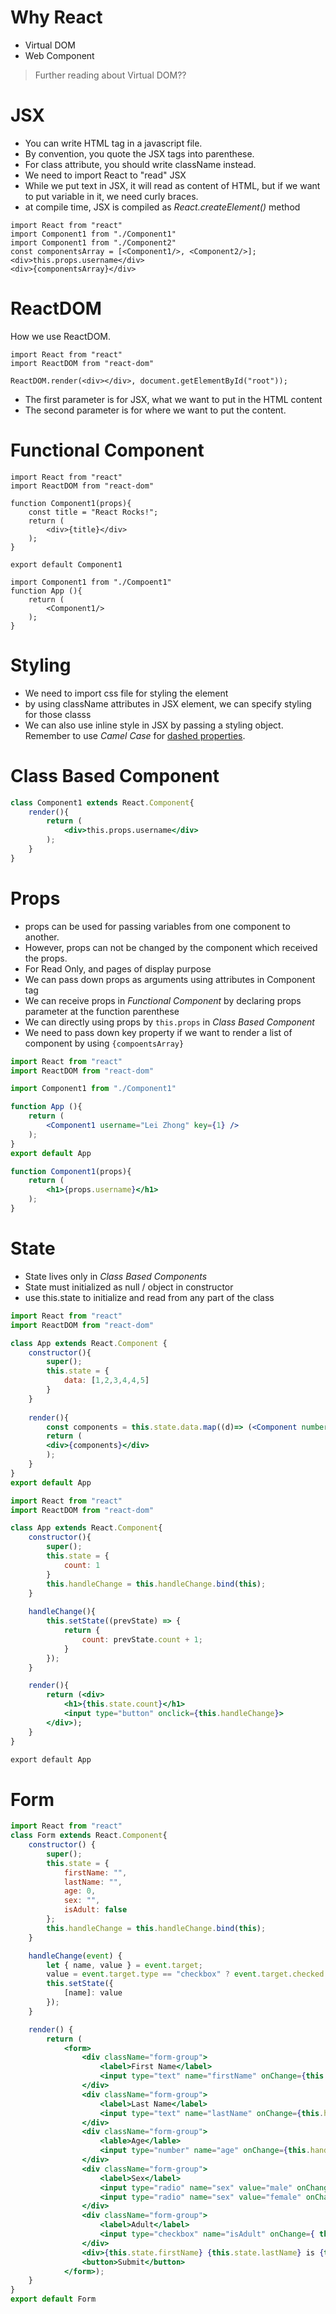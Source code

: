 # Why React
* Virtual DOM
* Web Component
> Further reading about Virtual DOM??

# JSX
* You can write HTML tag in a javascript file. 
* By convention, you quote the JSX tags into parenthese. 
* For class attribute, you should write className instead.
* We need to import React to "read" JSX
* While we put text in JSX, it will read as content of HTML, but if we want to put variable in it, we need curly braces.
* at compile time, JSX is compiled as *React.createElement()* method
```JSX
import React from "react"
import Component1 from "./Component1"
import Component1 from "./Component2"
const componentsArray = [<Component1/>, <Component2/>];
<div>this.props.username</div>
<div>{componentsArray}</div>
```
# ReactDOM
How we use ReactDOM.
```JSX
import React from "react"
import ReactDOM from "react-dom"

ReactDOM.render(<div></div>, document.getElementById("root"));
```
* The first parameter is for JSX, what we want to put in the HTML content 
* The second parameter is for where we want to put the content.

# Functional Component
```JSX
import React from "react"
import ReactDOM from "react-dom"

function Component1(props){
    const title = "React Rocks!";
    return (
        <div>{title}</div>
    );
}

export default Component1

import Component1 from "./Compoent1"
function App (){
    return (
        <Component1/>
    );
}
```
# Styling
* We need to import css file for styling the element
* by using className attributes in JSX element, we can specify styling for those classs
* We can also use inline style in JSX by passing a styling object. Remember to use *Camel Case* for <u>dashed properties</u>.

# Class Based Component
```jsx
class Component1 extends React.Component{
    render(){
        return (
            <div>this.props.username</div>
        );
    }
}
```

# Props
* props can be used for passing variables from one component to another.
* However, props can not be changed by the component which received the props.
* For Read Only, and pages of display purpose
* We can pass down props as arguments using attributes in Component tag
* We can receive props in *Functional Component* by declaring props parameter at the function parenthese
* We can directly using props by ```this.props``` in *Class Based Component* 
* We need to pass down key property if we want to render a list of component by using ```{compoentsArray}```

```jsx
import React from "react"
import ReactDOM from "react-dom"

import Component1 from "./Component1"

function App (){
    return (
        <Component1 username="Lei Zhong" key={1} />
    );
}
export default App

function Component1(props){
    return (
        <h1>{props.username}</h1>
    );
}
```


# State
* State lives only in *Class Based Components*
* State must initialized as null / object in constructor
* use this.state to initialize and read from any part of the class

```jsx
import React from "react"
import ReactDOM from "react-dom"

class App extends React.Component {
    constructor(){
        super();
        this.state = {
            data: [1,2,3,4,4,5]
        }
    }
    
    render(){
        const components = this.state.data.map((d)=> (<Component number={d}/>););
        return (
        <div>{components}</div>
        );
    }
}
export default App
```

```jsx
import React from "react"
import ReactDOM from "react-dom"

class App extends React.Component{
    constructor(){
        super();
        this.state = {
            count: 1
        }
        this.handleChange = this.handleChange.bind(this);
    }
    
    handleChange(){
        this.setState((prevState) => {
            return {
                count: prevState.count + 1;
            }
        });
    }

    render(){
        return (<div>
            <h1>{this.state.count}</h1>
            <input type="button" onclick={this.handleChange}>
        </div>);
    }
}

export default App
```
# Form

```jsx
import React from "react"
class Form extends React.Component{
    constructor() {
        super();
        this.state = {
            firstName: "",
            lastName: "",
            age: 0,
            sex: "",
            isAdult: false
        };
        this.handleChange = this.handleChange.bind(this);
    }

    handleChange(event) {
        let { name, value } = event.target;
        value = event.target.type == "checkbox" ? event.target.checked : event.target.value;
        this.setState({
            [name]: value
        });
    }

    render() {
        return (
            <form>
                <div className="form-group">
                    <label>First Name</label>
                    <input type="text" name="firstName" onChange={this.handleChange} />
                </div>
                <div className="form-group">
                    <label>Last Name</label>
                    <input type="text" name="lastName" onChange={this.handleChange} />
                </div>
                <div className="form-group">
                    <lable>Age</lable>
                    <input type="number" name="age" onChange={this.handleChange} />
                </div>
                <div className="form-group">
                    <label>Sex</label>
                    <input type="radio" name="sex" value="male" onChange={ this.handleChange}/>
                    <input type="radio" name="sex" value="female" onChange={ this.handleChange}/>
                </div>
                <div className="form-group">
                    <label>Adult</label>
                    <input type="checkbox" name="isAdult" onChange={ this.handleChange}/>
                </div>
                <div>{this.state.firstName} {this.state.lastName} is {this.state.age} years old who is {this.state.sex} and is { this.state.isAdult? "Adult": "Teenager"}</div>
                <button>Submit</button>
            </form>);
    }
}
export default Form
```